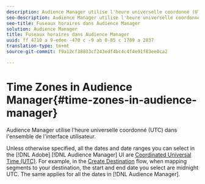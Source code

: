 ```yaml
---
description: Audience Manager utilise l'heure universelle coordonné (UTC) dans l'ensemble de l'interface utilisateur.
seo-description: Audience Manager utilise l'heure universelle coordonné (UTC) dans l'ensemble de l'interface utilisateur.
seo-title: Fuseaux horaires dans Audience Manager
solution: Audience Manager
title: Fuseaux horaires dans Audience Manager
uuid: ff 4710 a 9-edee -470 c -9 ab 0-85 c 1789 a 2837
translation-type: tm+mt
source-git-commit: f9a12cf38833cf243edf4bc4c4f4e91f83ee0ca2

---
```



# Time Zones in Audience Manager{#time-zones-in-audience-manager}

Audience Manager utilise l'heure universelle coordonné (UTC) dans l'ensemble de l'interface utilisateur.

Unless otherwise specified, all the dates and date ranges you can select in the [!DNL Adobe] [!DNL Audience Manager] UI are [Coordinated Universal Time (UTC)](https://www.timeanddate.com/worldclock/timezone/utc). For example, in the [Create Destination](../features/destinations/manage-destinations.md#segment-mappings) flow, when mapping segments to your destination, the start and end date you select are midnight UTC. The same applies for all the dates in [!DNL Audience Manager].
